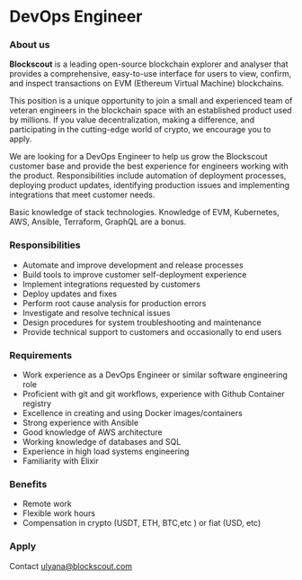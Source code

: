 # DevOps Engineer

### About us

**Blockscout** is a leading open-source blockchain explorer and analyser that provides a comprehensive, easy-to-use interface for users to view, confirm, and inspect transactions on EVM (Ethereum Virtual Machine) blockchains.

This position is a unique opportunity to join a small and experienced team of veteran engineers in the blockchain space with an established product used by millions. If you value decentralization, making a difference, and participating in the cutting-edge world of crypto, we encourage you to apply.

We are looking for a DevOps Engineer to help us grow the Blockscout customer base and provide the best experience for engineers working with the product. Responsibilities include automation of deployment processes, deploying product updates, identifying production issues and implementing integrations that meet customer needs.

Basic knowledge of stack technologies. Knowledge of EVM, Kubernetes, AWS, Ansible, Terraform, GraphQL are a bonus.

### Responsibilities

* Automate and improve development and release processes
* Build tools to improve customer self-deployment experience
* Implement integrations requested by customers
* Deploy updates and fixes
* Perform root cause analysis for production errors
* Investigate and resolve technical issues
* Design procedures for system troubleshooting and maintenance
* Provide technical support to customers and occasionally to end users

### Requirements

* Work experience as a DevOps Engineer or similar software engineering role
* Proficient with git and git workflows, experience with Github Container registry
* Excellence in creating and using Docker images/containers
* Strong experience with Ansible
* Good knowledge of AWS architecture
* Working knowledge of databases and SQL
* Experience in high load systems engineering
* Familiarity with Elixir

### Benefits

* Remote work
* Flexible work hours
* Compensation in crypto (USDT, ETH, BTC,etc ) or fiat (USD, etc)

### Apply&#x20;

Contact ulyana@blockscout.com
